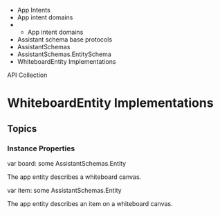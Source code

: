 

- App Intents
- App intent domains
- 
  - App intent domains
- Assistant schema base protocols
- AssistantSchemas
- AssistantSchemas.EntitySchema
-  WhiteboardEntity Implementations 

API Collection

# WhiteboardEntity Implementations

## Topics

### Instance Properties

var board: some AssistantSchemas.Entity

The app entity describes a whiteboard canvas.

var item: some AssistantSchemas.Entity

The app entity describes an item on a whiteboard canvas.

